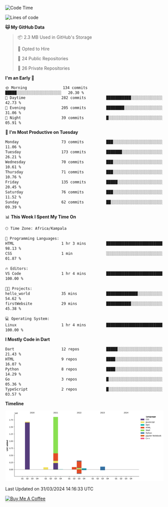 <!--START_SECTION:waka-->
![Code Time](http://img.shields.io/badge/Code%20Time-490%20hrs%2017%20mins-blue)

![Lines of code](https://img.shields.io/badge/From%20Hello%20World%20I%27ve%20Written-4.1%20million%20lines%20of%20code-blue)

**🐱 My GitHub Data** 

> 📦 2.3 MB Used in GitHub's Storage 
 > 
> 💼 Opted to Hire
 > 
> 📜 24 Public Repositories 
 > 
> 🔑 26 Private Repositories 
 > 
**I'm an Early 🐤** 

```text
🌞 Morning                134 commits         █████░░░░░░░░░░░░░░░░░░░░   20.30 % 
🌆 Daytime                282 commits         ███████████░░░░░░░░░░░░░░   42.73 % 
🌃 Evening                205 commits         ████████░░░░░░░░░░░░░░░░░   31.06 % 
🌙 Night                  39 commits          █░░░░░░░░░░░░░░░░░░░░░░░░   05.91 % 
```
📅 **I'm Most Productive on Tuesday** 

```text
Monday                   73 commits          ███░░░░░░░░░░░░░░░░░░░░░░   11.06 % 
Tuesday                  173 commits         ███████░░░░░░░░░░░░░░░░░░   26.21 % 
Wednesday                70 commits          ███░░░░░░░░░░░░░░░░░░░░░░   10.61 % 
Thursday                 71 commits          ███░░░░░░░░░░░░░░░░░░░░░░   10.76 % 
Friday                   135 commits         █████░░░░░░░░░░░░░░░░░░░░   20.45 % 
Saturday                 76 commits          ███░░░░░░░░░░░░░░░░░░░░░░   11.52 % 
Sunday                   62 commits          ██░░░░░░░░░░░░░░░░░░░░░░░   09.39 % 
```


📊 **This Week I Spent My Time On** 

```text
🕑︎ Time Zone: Africa/Kampala

💬 Programming Languages: 
HTML                     1 hr 3 mins         █████████████████████████   98.13 % 
CSS                      1 min               ░░░░░░░░░░░░░░░░░░░░░░░░░   01.87 % 

🔥 Editors: 
VS Code                  1 hr 4 mins         █████████████████████████   100.00 % 

🐱‍💻 Projects: 
hello_world              35 mins             ██████████████░░░░░░░░░░░   54.62 % 
firstWebsite             29 mins             ███████████░░░░░░░░░░░░░░   45.38 % 

💻 Operating System: 
Linux                    1 hr 4 mins         █████████████████████████   100.00 % 
```

**I Mostly Code in Dart** 

```text
Dart                     12 repos            █████░░░░░░░░░░░░░░░░░░░░   21.43 % 
HTML                     9 repos             ████░░░░░░░░░░░░░░░░░░░░░   16.07 % 
Python                   8 repos             ████░░░░░░░░░░░░░░░░░░░░░   14.29 % 
Go                       3 repos             █░░░░░░░░░░░░░░░░░░░░░░░░   05.36 % 
TypeScript               2 repos             █░░░░░░░░░░░░░░░░░░░░░░░░   03.57 % 
```



**Timeline**

![Lines of Code chart](https://raw.githubusercontent.com/drexhacker/drexhacker/main/assets/bar_graph.png)


 Last Updated on 31/03/2024 14:16:33 UTC
<!--END_SECTION:waka-->

<a href="https://www.buymeacoffee.com/drexsoftorg" target="_blank"><img src="https://www.buymeacoffee.com/assets/img/custom_images/orange_img.png" alt="Buy Me A Coffee" style="height: 41px !important;width: 174px !important;box-shadow: 0px 3px 2px 0px rgba(190, 190, 190, 0.5) !important;-webkit-box-shadow: 0px 3px 2px 0px rgba(190, 190, 190, 0.5) !important;" ></a>


<!---
drexhacker/drexhacker is a ✨ special ✨ repository because its `README.md` (this file) appears on your GitHub profile.
You can click the Preview link to take a look at your changes.
--->
